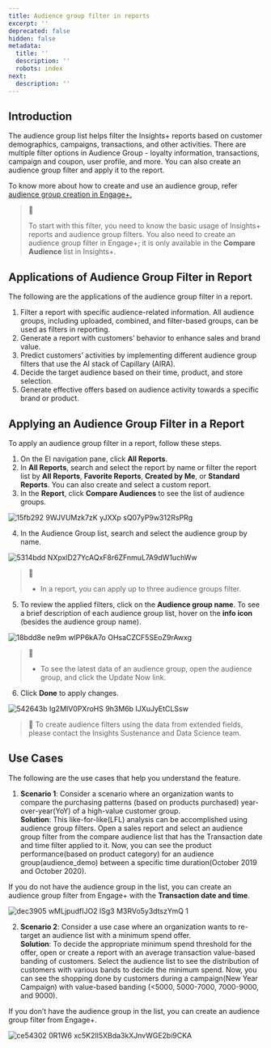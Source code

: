 ```yaml
---
title: Audience group filter in reports
excerpt: ''
deprecated: false
hidden: false
metadata:
  title: ''
  description: ''
  robots: index
next:
  description: ''
---
```

## Introduction

The audience group list helps filter the Insights+ reports based on customer demographics, campaigns, transactions, and other activities. There are multiple filter options in Audience Group - loyalty information, transactions, campaign and coupon, user profile, and more. You can also create an audience group filter and apply it to the report. 

To know more about how to create and use an audience group, refer [audience group creation in Engage+.](https://docs.capillarytech.com/docs/audience-management)

> 📘
>
> To start with this filter, you need to know the basic usage of Insights+ reports and audience group filters. You also need to create an audience group filter in Engage+; it is only available in the **Compare Audience** list in Insights+.

## Applications of Audience Group Filter in Report

The following are the applications of the audience group filter in a report. 

1. Filter a report with specific audience-related information. All audience groups, including uploaded, combined, and filter-based groups, can be used as filters in reporting.
2. Generate a report with customers’ behavior to enhance sales and brand value.
3. Predict customers’ activities by implementing different audience group filters that use the AI stack of Capillary (AIRA).
4. Decide the target audience based on their time, product, and store selection.
5. Generate effective offers based on audience activity towards a specific brand or product.

## Applying an Audience Group Filter in a Report

To apply an audience group filter in a report, follow these steps.

1. On the EI navigation pane, click **All Reports**.
2. In **All Reports**, search and select the report by name or filter the report list by **All Reports**, **Favorite Reports**, **Created by Me**, or **Standard Reports**. You can also create and select a custom report.
3. In the **Report**, click **Compare Audiences** to see the list of audience groups.

![15fb292 9WJVUMzk7zK yJXXp sQ07yP9w312RsPRg](https://files.readme.io/15fb292-9WJVUMzk7zK-yJXXp_sQ07yP9w312RsPRg.png)

4. In the Audience Group list, search and select the audience group by name.

![5314bdd NXpxlD27YcAQxF8r6ZFnmuL7A9dW1uchWw](https://files.readme.io/5314bdd-NXpxlD27YcAQxF8r6ZFnmuL7A9dW1uchWw.png)

> 📘
>
> * In a report, you can apply up to three audience groups filter.

5. To review the applied filters, click on the **Audience group name**. To see a brief description of each audience group list, hover on the **info icon** (besides the audience group name).

![18bdd8e ne9m wlPP6kA7o OHsaCZCF5SEoZ9rAwxg](https://files.readme.io/18bdd8e-ne9m-wlPP6kA7o_OHsaCZCF5SEoZ9rAwxg.png)

> 📘
>
> * To see the latest data of an audience group, open the audience group, and click the Update Now link.

6. Click **Done** to apply changes.

![542643b Ig2MIV0PXroHS 9h3M6b IJXuJyEtCLSsw](https://files.readme.io/542643b-Ig2MIV0PXroHS_9h3M6b_IJXuJyEtCLSsw.png)

> 📘 To create audience filters using the data from extended fields, please contact the Insights Sustenance and Data Science team.

## Use Cases

The following are the use cases that help you understand the feature.

1. **Scenario 1**: Consider a scenario where an organization wants to compare the purchasing patterns (based on products purchased) year-over-year(YoY) of a high-value customer group.\
   **Solution**: This like-for-like(LFL) analysis can be accomplished using audience group filters. Open a sales report and select an audience group filter from the compare audience list that has the Transaction date and time filter applied to it. Now, you can see the product performance(based on product category) for an audience group(audience\_demo) between a specific time duration(October 2019 and October 2020).

If you do not have the audience group in the list, you can create an audience group filter from Engage+ with the **Transaction date and time**.

![dec3905 wMLjpudfIJO2 lSg3  M3RVo5y3dtszYmQ 1](https://files.readme.io/dec3905-wMLjpudfIJO2_lSg3-_M3RVo5y3dtszYmQ_1.png)

2. **Scenario 2**: Consider a use case where an organization wants to re-target an audience list with a minimum spend offer.\
   **Solution**: To decide the appropriate minimum spend threshold for the offer, open or create a report with an average transaction value-based banding of customers. Select the audience list to see the distribution of customers with various bands to decide the minimum spend. Now, you can see the shopping done by customers during a campaign(New Year Campaign) with value-based banding (\<5000, 5000-7000, 7000-9000, and 9000).

If you don’t have the audience group in the list, you can create an audience group filter from Engage+.

![ce54302 0R1W6 xc5K2Il5XBda3kXJnvWGE2bi9CKA](https://files.readme.io/ce54302-0R1W6_xc5K2Il5XBda3kXJnvWGE2bi9CKA.png)
